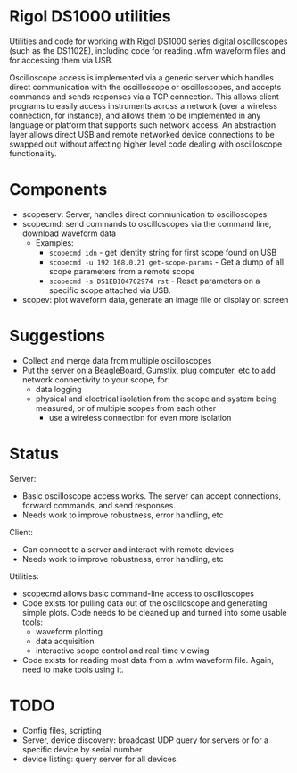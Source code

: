 Rigol DS1000 utilities
=====

Utilities and code for working with Rigol DS1000 series digital oscilloscopes (such as the DS1102E), including code for reading .wfm waveform files and for accessing them via USB.

Oscilloscope access is implemented via a generic server which handles direct communication with the oscilloscope or oscilloscopes, and accepts commands and sends responses via a TCP connection. This allows client programs to easily access instruments across a network (over a wireless connection, for instance), and allows them to be implemented in any language or platform that supports such network access. An abstraction layer allows direct USB and remote networked device connections to be swapped out without affecting higher level code dealing with oscilloscope functionality.

Components
=====

* scopeserv: Server, handles direct communication to oscilloscopes
* scopecmd: send commands to oscilloscopes via the command line, download waveform data
	* Examples:
		* `scopecmd idn` - get identity string for first scope found on USB
		* `scopecmd -u 192.168.0.21 get-scope-params` - Get a dump of all scope parameters from a remote scope
		* `scopecmd -s DS1EB104702974 rst` - Reset parameters on a specific scope attached via USB.
* scopev: plot waveform data, generate an image file or display on screen



Suggestions
=====

* Collect and merge data from multiple oscilloscopes
* Put the server on a BeagleBoard, Gumstix, plug computer, etc to add network connectivity to your scope, for:
	* data logging
	* physical and electrical isolation from the scope and system being measured, or of multiple scopes from each other
		* use a wireless connection for even more isolation


Status
=====

Server:

* Basic oscilloscope access works. The server can accept connections, forward commands, and send responses.
* Needs work to improve robustness, error handling, etc

Client:

* Can connect to a server and interact with remote devices
* Needs work to improve robustness, error handling, etc

Utilities:

* scopecmd allows basic command-line access to oscilloscopes
* Code exists for pulling data out of the oscilloscope and generating simple plots. Code needs to be cleaned up and turned into some usable tools:
	* waveform plotting
	* data acquisition
	* interactive scope control and real-time viewing
* Code exists for reading most data from a .wfm waveform file. Again, need to make tools using it.


TODO
=====

* Config files, scripting
* Server, device discovery: broadcast UDP query for servers or for a specific device by serial number
* device listing: query server for all devices
